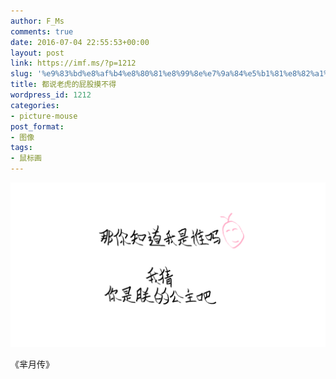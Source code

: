 ```yaml
---
author: F_Ms
comments: true
date: 2016-07-04 22:55:53+00:00
layout: post
link: https://imf.ms/?p=1212
slug: '%e9%83%bd%e8%af%b4%e8%80%81%e8%99%8e%e7%9a%84%e5%b1%81%e8%82%a1%e6%91%b8%e4%b8%8d%e5%be%97'
title: 都说老虎的屁股摸不得
wordpress_id: 1212
categories:
- picture-mouse
post_format:
- 图像
tags:
- 鼠标画
---
```


![20160703_那你知道我是谁吗，我猜，你是朕的公主吧](/img/post/wp/2016/07/20160703_那你知道我是谁吗，我猜，你是朕的公主吧.png)


《芈月传》
